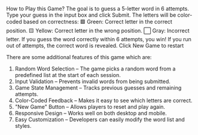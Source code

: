 How to Play this Game?
The goal is to guess a 5-letter word in 6 attempts.
Type your guess in the input box and click Submit.
The letters will be color-coded based on correctness:
🟩 Green: Correct letter in the correct position.
🟨 Yellow: Correct letter in the wrong position.
⬜ Gray: Incorrect letter.
If you guess the word correctly within 6 attempts, you win!
If you run out of attempts, the correct word is revealed.
Click New Game to restart


There are some additional features of this game which are:
1. Random Word Selection – The game picks a random word from a predefined list at the start of each session.
2. Input Validation – Prevents invalid words from being submitted.
3. Game State Management – Tracks previous guesses and remaining attempts.
4. Color-Coded Feedback – Makes it easy to see which letters are correct.
5. "New Game" Button – Allows players to reset and play again.
6. Responsive Design – Works well on both desktop and mobile.
7. Easy Customization – Developers can easily modify the word list and styles.
